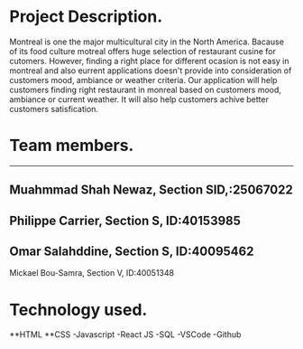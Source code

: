 # Project Description.
Montreal is one the major multicultural city in the North America. Bacause of its food culture motreal offers huge selection of restaurant cusine for cutomers.
However, finding a right place for different ocasion is not easy in montreal and also eurrent applications doesn't provide into consideration of customers mood, ambiance or weather criteria. Our application will help customers finding right restaurant in monreal based on customers mood, ambiance or current weather. It will also help customers achive better customers satisfication.

# Team members.
------------------------------------------
Muahmmad Shah Newaz, Section SID,:25067022
------------------------------------------
Philippe Carrier, Section S, ID:40153985
----------------------------------------
Omar Salahddine, Section S, ID:40095462
------------------------------------------
Mickael Bou-Samra, Section V, ID:40051348


# Technology used.
**HTML
**CSS
-Javascript
-React JS
-SQL
-VSCode 
-Github
